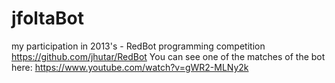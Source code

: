 # jfoltaBot
my participation in 2013's - RedBot programming competition https://github.com/jhutar/RedBot
You can see one of the matches of the bot here:
https://www.youtube.com/watch?v=gWR2-MLNy2k
